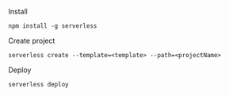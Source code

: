 Install
```
npm install -g serverless
```

Create project
```
serverless create --template=<template> --path=<projectName>
```

Deploy
```
serverless deploy
```

